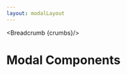 ```yaml
---
layout: modalLayout
---
```


<script>
	import { Card, Breadcrumb} from '$lib/index';
	let divClass = 'max-w-xs bg-white rounded-lg border border-gray-200 shadow-md dark:bg-gray-800 dark:border-gray-700';
	let crumbs = [
    {
      label:'Home',
      href:'/'
    },
    {
      label:'Modals',
      href:'/modals/'
    },
    
  ]
</script>

<Breadcrumb {crumbs}/>

<h1 class="text-3xl w-full dark:text-white py-8">Modal Components</h1>
<div class="p-4">
	<Card {divClass} img="/images/modals.webp" btnColor="blue" header="All Modals" link="/modals/all-modals" btnLabel="Read more" />
</div>
<div class="p-4">
	<Card {divClass} img="/images/modals.webp" btnColor="red" header="Small Modals" link="/modals/small" btnLabel="Read more" />
</div>
<div class="p-4">
	<Card {divClass} img="/images/modals.webp" btnColor="green" header="Medium Modals" link="/modals/medium" btnLabel="Read more" />
</div>
<div class="p-4">
	<Card {divClass} img="/images/modals.webp" btnColor="purple" header="Large Modals" link="/modals/large" btnLabel="Read more" />
</div>
<div class="p-4">
	<Card {divClass} img="/images/modals.webp" btnColor="pink" header="Extra-large Modals" link="/modals/extra-large" btnLabel="Read more" />
</div>
<div class="p-4">
	<Card {divClass} img="/images/modals.webp" btnColor="indigo" header="Signin Modals" link="/modals/signin" btnLabel="Read more" />
</div>

